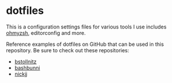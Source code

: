 # dotfiles

This is a configuration settings files for various tools I use includes [ohmyzsh](https://github.com/ohmyzsh/ohmyzsh/), editorconfig and more.

Reference examples of dotfiles on GitHub that can be used in this repository. Be sure to check out these repositories:

- [bstollnitz](https://github.com/bstollnitz/dotfiles/)
- [bashbunni](https://github.com/bashbunni/dotfiles/)
- [nickjj](https://github.com/nickjj/dotfiles)
